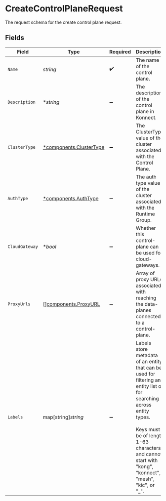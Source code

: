 # CreateControlPlaneRequest

The request schema for the create control plane request.

## Fields

| Field                                                                                                                                                                                                                             | Type                                                                                                                                                                                                                              | Required                                                                                                                                                                                                                          | Description                                                                                                                                                                                                                       | Example                                                                                                                                                                                                                           |
| --------------------------------------------------------------------------------------------------------------------------------------------------------------------------------------------------------------------------------- | --------------------------------------------------------------------------------------------------------------------------------------------------------------------------------------------------------------------------------- | --------------------------------------------------------------------------------------------------------------------------------------------------------------------------------------------------------------------------------- | --------------------------------------------------------------------------------------------------------------------------------------------------------------------------------------------------------------------------------- | --------------------------------------------------------------------------------------------------------------------------------------------------------------------------------------------------------------------------------- |
| `Name`                                                                                                                                                                                                                            | *string*                                                                                                                                                                                                                          | :heavy_check_mark:                                                                                                                                                                                                                | The name of the control plane.                                                                                                                                                                                                    | Test Control Plane                                                                                                                                                                                                                |
| `Description`                                                                                                                                                                                                                     | **string*                                                                                                                                                                                                                         | :heavy_minus_sign:                                                                                                                                                                                                                | The description of the control plane in Konnect.                                                                                                                                                                                  | A test control plane for exploration.                                                                                                                                                                                             |
| `ClusterType`                                                                                                                                                                                                                     | [*components.ClusterType](../../models/components/clustertype.md)                                                                                                                                                                 | :heavy_minus_sign:                                                                                                                                                                                                                | The ClusterType value of the cluster associated with the Control Plane.                                                                                                                                                           | CLUSTER_TYPE_CONTROL_PLANE                                                                                                                                                                                                        |
| `AuthType`                                                                                                                                                                                                                        | [*components.AuthType](../../models/components/authtype.md)                                                                                                                                                                       | :heavy_minus_sign:                                                                                                                                                                                                                | The auth type value of the cluster associated with the Runtime Group.                                                                                                                                                             | pinned_client_certs                                                                                                                                                                                                               |
| `CloudGateway`                                                                                                                                                                                                                    | **bool*                                                                                                                                                                                                                           | :heavy_minus_sign:                                                                                                                                                                                                                | Whether this control-plane can be used for cloud-gateways.                                                                                                                                                                        | false                                                                                                                                                                                                                             |
| `ProxyUrls`                                                                                                                                                                                                                       | [][components.ProxyURL](../../models/components/proxyurl.md)                                                                                                                                                                      | :heavy_minus_sign:                                                                                                                                                                                                                | Array of proxy URLs associated with reaching the data-planes connected to a control-plane.                                                                                                                                        | [<br/>{<br/>"host": "example.com",<br/>"port": 443,<br/>"protocol": "https"<br/>}<br/>]                                                                                                                                           |
| `Labels`                                                                                                                                                                                                                          | map[string]*string*                                                                                                                                                                                                               | :heavy_minus_sign:                                                                                                                                                                                                                | Labels store metadata of an entity that can be used for filtering an entity list or for searching across entity types. <br/><br/>Keys must be of length 1-63 characters, and cannot start with "kong", "konnect", "mesh", "kic", or "_".<br/> | {<br/>"env": "test"<br/>}                                                                                                                                                                                                         |